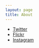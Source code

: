 ```yaml
---
layout: page
title: About
---
```

* [Twitter](https://twitter.com/barque)
* [Flickr](http://www.flickr.com/photos/41695401@N00/)
* [Instagram](http://instagram.com/barque)

